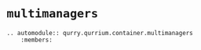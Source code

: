 # `multimanagers`

```{eval-rst}
.. automodule:: qurry.qurrium.container.multimanagers
    :members:
```
